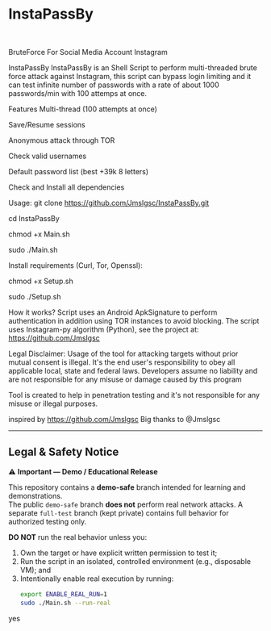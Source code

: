 # InstaPassBy

<Image Source="Assets/![alt text](Instapass.png)" Width="200"/>



BruteForce For Social Media Account Instagram

InstaPassBy
InstaPassBy is an Shell Script to perform multi-threaded brute force attack against Instagram, this script can bypass login limiting and it can test infinite number of passwords with a rate of about 1000 passwords/min with 100 attemps at once.


Features
Multi-thread (100 attempts at once)

Save/Resume sessions

Anonymous attack through TOR

Check valid usernames

Default password list (best +39k 8 letters)

Check and Install all dependencies

Usage: git clone https://github.com/Jmslgsc/InstaPassBy.git

cd InstaPassBy

chmod +x Main.sh

sudo ./Main.sh

Install requirements (Curl, Tor, Openssl):

chmod +x Setup.sh

sudo ./Setup.sh


How it works?
Script uses an Android ApkSignature to perform authentication in addition using TOR instances to avoid blocking. The script uses Instagram-py algorithm (Python), see the project at: https://github.com/Jmslgsc

Legal Disclaimer:
Usage of the tool for attacking targets without prior mutual consent is illegal. It's the end user's responsibility to obey all applicable local, state and federal laws. Developers assume no liability and are not responsible for any misuse or damage caused by this program

Tool is created to help in penetration testing and it's not responsible for any misuse or illegal purposes.

inspired by https://github.com/Jmslgsc Big thanks to @Jmslgsc


---

## Legal & Safety Notice

⚠️ **Important — Demo / Educational Release**

This repository contains a **demo-safe** branch intended for learning and demonstrations.  
The public `demo-safe` branch **does not** perform real network attacks. A separate `full-test` branch (kept private) contains full behavior for authorized testing only.

**DO NOT** run the real behavior unless you:
1. Own the target or have explicit written permission to test it;  
2. Run the script in an isolated, controlled environment (e.g., disposable VM); and  
3. Intentionally enable real execution by running:
   ```bash
   export ENABLE_REAL_RUN=1
   sudo ./Main.sh --run-real

yes
